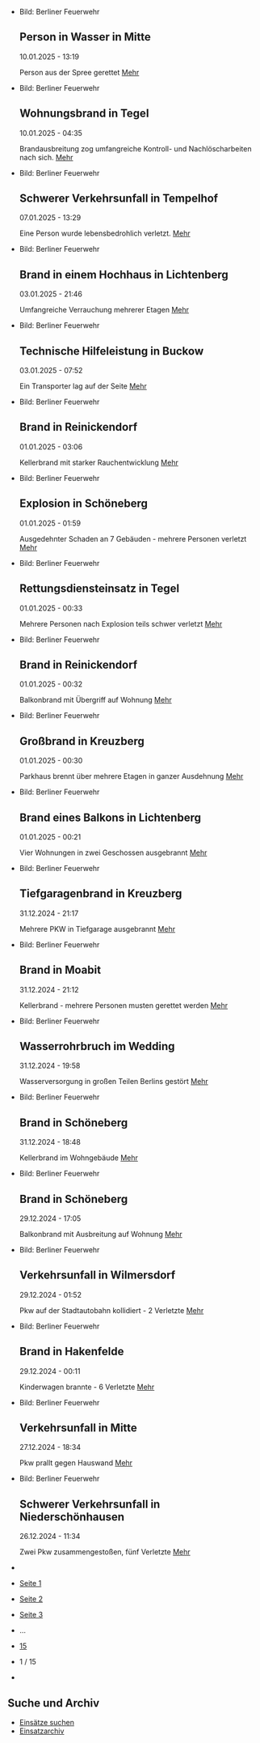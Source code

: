 * Bild: Berliner Feuerwehr

  Person in Wasser in Mitte
  ----------

   10.01.2025 - 13:19

   Person aus der Spree gerettet
  [Mehr](https://www.berliner-feuerwehr.de/aktuelles/einsaetze/person-in-wasser-in-mitte-4766/)

* Bild: Berliner Feuerwehr

  Wohnungsbrand in Tegel
  ----------

   10.01.2025 - 04:35

   Brandausbreitung zog umfangreiche Kontroll- und Nachlöscharbeiten nach sich.
  [Mehr](https://www.berliner-feuerwehr.de/aktuelles/einsaetze/wohnungsbrand-in-tegel-4765/)

* Bild: Berliner Feuerwehr

  Schwerer Verkehrsunfall in Tempelhof
  ----------

   07.01.2025 - 13:29

   Eine Person wurde lebensbedrohlich verletzt.
  [Mehr](https://www.berliner-feuerwehr.de/aktuelles/einsaetze/schwerer-verkehrsunfall-in-tempelhof-4764/)

* Bild: Berliner Feuerwehr

  Brand in einem Hochhaus in Lichtenberg
  ----------

   03.01.2025 - 21:46

   Umfangreiche Verrauchung mehrerer Etagen
  [Mehr](https://www.berliner-feuerwehr.de/aktuelles/einsaetze/brand-in-hoehenschoenhausen-4761/)

* Bild: Berliner Feuerwehr

  Technische Hilfeleistung in Buckow
  ----------

   03.01.2025 - 07:52

   Ein Transporter lag auf der Seite
  [Mehr](https://www.berliner-feuerwehr.de/aktuelles/einsaetze/technische-hilfeleistung-in-buckow-4760/)

* Bild: Berliner Feuerwehr

  Brand in Reinickendorf
  ----------

   01.01.2025 - 03:06

   Kellerbrand mit starker Rauchentwicklung
  [Mehr](https://www.berliner-feuerwehr.de/aktuelles/einsaetze/brand-in-reinickendorf-12-4754/)

* Bild: Berliner Feuerwehr

  Explosion in Schöneberg
  ----------

   01.01.2025 - 01:59

   Ausgedehnter Schaden an 7 Gebäuden - mehrere Personen verletzt
  [Mehr](https://www.berliner-feuerwehr.de/aktuelles/einsaetze/explosion-in-schoeneberg-4758/)

* Bild: Berliner Feuerwehr

  Rettungsdiensteinsatz in Tegel
  ----------

   01.01.2025 - 00:33

   Mehrere Personen nach Explosion teils schwer verletzt
  [Mehr](https://www.berliner-feuerwehr.de/aktuelles/einsaetze/rettungsdiensteinsatz-in-tegel-4756/)

* Bild: Berliner Feuerwehr

  Brand in Reinickendorf
  ----------

   01.01.2025 - 00:32

   Balkonbrand mit Übergriff auf Wohnung
  [Mehr](https://www.berliner-feuerwehr.de/aktuelles/einsaetze/brand-in-reinickendorf-13-4755/)

* Bild: Berliner Feuerwehr

  Großbrand in Kreuzberg
  ----------

   01.01.2025 - 00:30

   Parkhaus brennt über mehrere Etagen in ganzer Ausdehnung
  [Mehr](https://www.berliner-feuerwehr.de/aktuelles/einsaetze/grossbrand-in-kreuzberg-1-4751/)

* Bild: Berliner Feuerwehr

  Brand eines Balkons in Lichtenberg
  ----------

   01.01.2025 - 00:21

   Vier Wohnungen in zwei Geschossen ausgebrannt
  [Mehr](https://www.berliner-feuerwehr.de/aktuelles/einsaetze/brand-eines-balkons-in-lichtenberg-4750/)

* Bild: Berliner Feuerwehr

  Tiefgaragenbrand in Kreuzberg
  ----------

   31.12.2024 - 21:17

   Mehrere PKW in Tiefgarage ausgebrannt
  [Mehr](https://www.berliner-feuerwehr.de/aktuelles/einsaetze/tiefgaragenbrand-in-kreuzberg-4749/)

* Bild: Berliner Feuerwehr

  Brand in Moabit
  ----------

   31.12.2024 - 21:12

   Kellerbrand - mehrere Personen musten gerettet werden
  [Mehr](https://www.berliner-feuerwehr.de/aktuelles/einsaetze/brand-in-moabit-9-4757/)

* Bild: Berliner Feuerwehr

  Wasserrohrbruch im Wedding
  ----------

   31.12.2024 - 19:58

   Wasserversorgung in großen Teilen Berlins gestört
  [Mehr](https://www.berliner-feuerwehr.de/aktuelles/einsaetze/wasserrohrbruch-in-gesundbrunnen-4748/)

* Bild: Berliner Feuerwehr

  Brand in Schöneberg
  ----------

   31.12.2024 - 18:48

   Kellerbrand im Wohngebäude
  [Mehr](https://www.berliner-feuerwehr.de/aktuelles/einsaetze/brand-in-schoeneberg-10-4752/)

* Bild: Berliner Feuerwehr

  Brand in Schöneberg
  ----------

   29.12.2024 - 17:05

   Balkonbrand mit Ausbreitung auf Wohnung
  [Mehr](https://www.berliner-feuerwehr.de/aktuelles/einsaetze/brand-in-schoeneberg-9-4746/)

* Bild: Berliner Feuerwehr

  Verkehrsunfall in Wilmersdorf
  ----------

   29.12.2024 - 01:52

   Pkw auf der Stadtautobahn kollidiert -
  2 Verletzte
  [Mehr](https://www.berliner-feuerwehr.de/aktuelles/einsaetze/verkehrsunfall-in-wilmersdorf-1-4745/)

* Bild: Berliner Feuerwehr

  Brand in Hakenfelde
  ----------

   29.12.2024 - 00:11

   Kinderwagen brannte - 6 Verletzte
  [Mehr](https://www.berliner-feuerwehr.de/aktuelles/einsaetze/band-in-hakenfelde-4744/)

* Bild: Berliner Feuerwehr

  Verkehrsunfall in Mitte
  ----------

   27.12.2024 - 18:34

   Pkw prallt gegen Hauswand
  [Mehr](https://www.berliner-feuerwehr.de/aktuelles/einsaetze/verkehrsunfall-in-mitte-2-4743/)

* Bild: Berliner Feuerwehr

  Schwerer Verkehrsunfall in Niederschönhausen
  ----------

   26.12.2024 - 11:34

   Zwei Pkw zusammengestoßen, fünf Verletzte
  [Mehr](https://www.berliner-feuerwehr.de/aktuelles/einsaetze/schwerer-verkehrsunfall-in-niederschoenhausen-4742/)

* []()
* [Seite 1](https://www.berliner-feuerwehr.de/aktuelles/einsaetze/1/)
* [Seite 2](https://www.berliner-feuerwehr.de/aktuelles/einsaetze/2/)
* [Seite 3](https://www.berliner-feuerwehr.de/aktuelles/einsaetze/3/)
* …
* [15](https://www.berliner-feuerwehr.de/aktuelles/einsaetze/15/)
* 1 / 15
* [](https://www.berliner-feuerwehr.de/aktuelles/einsaetze/2/)

Suche und Archiv
----------

* [Einsätze suchen](https://www.berliner-feuerwehr.de/aktuelles/einsaetze/einsatzsuche/)
* [Einsatzarchiv](https://www.berliner-feuerwehr.de/aktuelles/einsaetze/einsatzarchiv/)
